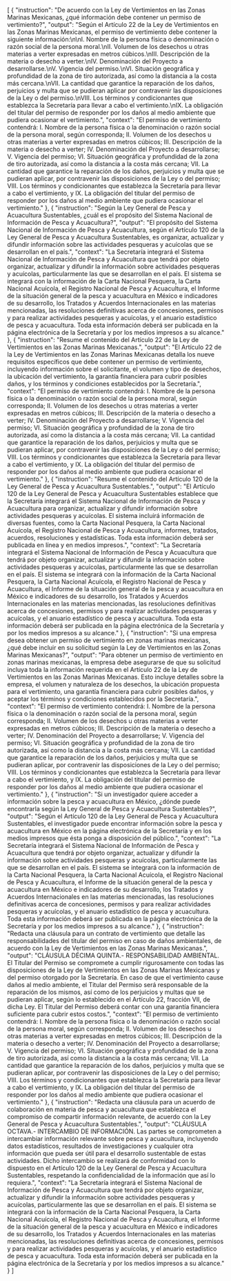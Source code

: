 [
{
"instruction": "De acuerdo con la Ley de Vertimientos en las Zonas Marinas Mexicanas, ¿qué información debe contener un permiso de vertimiento?",
"output": "Según el Artículo 22 de la Ley de Vertimientos en las Zonas Marinas Mexicanas, el permiso de vertimiento debe contener la siguiente información:\n\nI. Nombre de la persona física o denominación o razón social de la persona moral.\nII. Volumen de los desechos u otras materias a verter expresadas en metros cúbicos.\nIII. Descripción de la materia o desecho a verter.\nIV. Denominación del Proyecto a desarrollarse.\nV. Vigencia del permiso.\nVI. Situación geográfica y profundidad de la zona de tiro autorizada, así como la distancia a la costa más cercana.\nVII. La cantidad que garantice la reparación de los daños, perjuicios y multa que se pudieran aplicar por contravenir las disposiciones de la Ley o del permiso.\nVIII. Los términos y condicionantes que establezca la Secretaría para llevar a cabo el vertimiento.\nIX. La obligación del titular del permiso de responder por los daños al medio ambiente que pudiera ocasionar el vertimiento.",
"context": "El permiso de vertimiento contendrá: I. Nombre de la persona física o la denominación o razón social de la persona moral, según corresponda; II. Volumen de los desechos u otras materias a verter expresadas en metros cúbicos; III. Descripción de la materia o desecho a verter; IV. Denominación del Proyecto a desarrollarse; V. Vigencia del permiso; VI. Situación geográfica y profundidad de la zona de tiro autorizada, así como la distancia a la costa más cercana; VII. La cantidad que garantice la reparación de los daños, perjuicios y multa que se pudieran aplicar, por contravenir las disposiciones de la Ley o del permiso; VIII. Los términos y condicionantes que establezca la Secretaría para llevar a cabo el vertimiento, y IX. La obligación del titular del permiso de responder por los daños al medio ambiente que pudiera ocasionar el vertimiento."
},
{
"instruction": "Según la Ley General de Pesca y Acuacultura Sustentables, ¿cuál es el propósito del Sistema Nacional de Información de Pesca y Acuacultura?",
"output": "El propósito del Sistema Nacional de Información de Pesca y Acuacultura, según el Artículo 120 de la Ley General de Pesca y Acuacultura Sustentables, es organizar, actualizar y difundir información sobre las actividades pesqueras y acuícolas que se desarrollan en el país.",
"context": "La Secretaría integrará el Sistema Nacional de Información de Pesca y Acuacultura que tendrá por objeto organizar, actualizar y difundir la información sobre actividades pesqueras y acuícolas, particularmente las que se desarrollan en el país. El sistema se integrará con la información de la Carta Nacional Pesquera, la Carta Nacional Acuícola, el Registro Nacional de Pesca y Acuacultura, el Informe de la situación general de la pesca y acuacultura en México e indicadores de su desarrollo, los Tratados y Acuerdos Internacionales en las materias mencionadas, las resoluciones definitivas acerca de concesiones, permisos y para realizar actividades pesqueras y acuícolas, y el anuario estadístico de pesca y acuacultura. Toda esta información deberá ser publicada en la página electrónica de la Secretaría y por los medios impresos a su alcance."
},
{
"instruction": "Resume el contenido del Artículo 22 de la Ley de Vertimientos en las Zonas Marinas Mexicanas.",
"output": "El Artículo 22 de la Ley de Vertimientos en las Zonas Marinas Mexicanas detalla los nueve requisitos específicos que debe contener un permiso de vertimiento, incluyendo información sobre el solicitante, el volumen y tipo de desechos, la ubicación del vertimiento, la garantía financiera para cubrir posibles daños, y los términos y condiciones establecidos por la Secretaría.",
"context": "El permiso de vertimiento contendrá: I. Nombre de la persona física o la denominación o razón social de la persona moral, según corresponda; II. Volumen de los desechos u otras materias a verter expresadas en metros cúbicos; III. Descripción de la materia o desecho a verter; IV. Denominación del Proyecto a desarrollarse; V. Vigencia del permiso; VI. Situación geográfica y profundidad de la zona de tiro autorizada, así como la distancia a la costa más cercana; VII. La cantidad que garantice la reparación de los daños, perjuicios y multa que se pudieran aplicar, por contravenir las disposiciones de la Ley o del permiso; VIII. Los términos y condicionantes que establezca la Secretaría para llevar a cabo el vertimiento, y IX. La obligación del titular del permiso de responder por los daños al medio ambiente que pudiera ocasionar el vertimiento."
},
{
"instruction": "Resume el contenido del Artículo 120 de la Ley General de Pesca y Acuacultura Sustentables.",
"output": "El Artículo 120 de la Ley General de Pesca y Acuacultura Sustentables establece que la Secretaría integrará el Sistema Nacional de Información de Pesca y Acuacultura para organizar, actualizar y difundir información sobre actividades pesqueras y acuícolas. El sistema incluirá información de diversas fuentes, como la Carta Nacional Pesquera, la Carta Nacional Acuícola, el Registro Nacional de Pesca y Acuacultura, informes, tratados, acuerdos, resoluciones y estadísticas. Toda esta información deberá ser publicada en línea y en medios impresos.",
"context": "La Secretaría integrará el Sistema Nacional de Información de Pesca y Acuacultura que tendrá por objeto organizar, actualizar y difundir la información sobre actividades pesqueras y acuícolas, particularmente las que se desarrollan en el país. El sistema se integrará con la información de la Carta Nacional Pesquera, la Carta Nacional Acuícola, el Registro Nacional de Pesca y Acuacultura, el Informe de la situación general de la pesca y acuacultura en México e indicadores de su desarrollo, los Tratados y Acuerdos Internacionales en las materias mencionadas, las resoluciones definitivas acerca de concesiones, permisos y para realizar actividades pesqueras y acuícolas, y el anuario estadístico de pesca y acuacultura. Toda esta información deberá ser publicada en la página electrónica de la Secretaría y por los medios impresos a su alcance."
},
{
"instruction": "Si una empresa desea obtener un permiso de vertimiento en zonas marinas mexicanas, ¿qué debe incluir en su solicitud según la Ley de Vertimientos en las Zonas Marinas Mexicanas?",
"output": "Para obtener un permiso de vertimiento en zonas marinas mexicanas, la empresa debe asegurarse de que su solicitud incluya toda la información requerida en el Artículo 22 de la Ley de Vertimientos en las Zonas Marinas Mexicanas. Esto incluye detalles sobre la empresa, el volumen y naturaleza de los desechos, la ubicación propuesta para el vertimiento, una garantía financiera para cubrir posibles daños, y aceptar los términos y condiciones establecidos por la Secretaría.",
"context": "El permiso de vertimiento contendrá: I. Nombre de la persona física o la denominación o razón social de la persona moral, según corresponda; II. Volumen de los desechos u otras materias a verter expresadas en metros cúbicos; III. Descripción de la materia o desecho a verter; IV. Denominación del Proyecto a desarrollarse; V. Vigencia del permiso; VI. Situación geográfica y profundidad de la zona de tiro autorizada, así como la distancia a la costa más cercana; VII. La cantidad que garantice la reparación de los daños, perjuicios y multa que se pudieran aplicar, por contravenir las disposiciones de la Ley o del permiso; VIII. Los términos y condicionantes que establezca la Secretaría para llevar a cabo el vertimiento, y IX. La obligación del titular del permiso de responder por los daños al medio ambiente que pudiera ocasionar el vertimiento."
},
{
"instruction": "Si un investigador quiere acceder a información sobre la pesca y acuacultura en México, ¿dónde puede encontrarla según la Ley General de Pesca y Acuacultura Sustentables?",
"output": "Según el Artículo 120 de la Ley General de Pesca y Acuacultura Sustentables, el investigador puede encontrar información sobre la pesca y acuacultura en México en la página electrónica de la Secretaría y en los medios impresos que ésta ponga a disposición del público.",
"context": "La Secretaría integrará el Sistema Nacional de Información de Pesca y Acuacultura que tendrá por objeto organizar, actualizar y difundir la información sobre actividades pesqueras y acuícolas, particularmente las que se desarrollan en el país. El sistema se integrará con la información de la Carta Nacional Pesquera, la Carta Nacional Acuícola, el Registro Nacional de Pesca y Acuacultura, el Informe de la situación general de la pesca y acuacultura en México e indicadores de su desarrollo, los Tratados y Acuerdos Internacionales en las materias mencionadas, las resoluciones definitivas acerca de concesiones, permisos y para realizar actividades pesqueras y acuícolas, y el anuario estadístico de pesca y acuacultura. Toda esta información deberá ser publicada en la página electrónica de la Secretaría y por los medios impresos a su alcance."
},
{
"instruction": "Redacta una cláusula para un contrato de vertimiento que detalle las responsabilidades del titular del permiso en caso de daños ambientales, de acuerdo con la Ley de Vertimientos en las Zonas Marinas Mexicanas.",
"output": "CLÁUSULA DÉCIMA QUINTA.- RESPONSABILIDAD AMBIENTAL. El Titular del Permiso se compromete a cumplir rigurosamente con todas las disposiciones de la Ley de Vertimientos en las Zonas Marinas Mexicanas y del permiso otorgado por la Secretaría. En caso de que el vertimiento cause daños al medio ambiente, el Titular del Permiso será responsable de la reparación de los mismos, así como de los perjuicios y multas que se pudieran aplicar, según lo establecido en el Artículo 22, fracción VII, de dicha Ley. El Titular del Permiso deberá contar con una garantía financiera suficiente para cubrir estos costos.",
"context": "El permiso de vertimiento contendrá: I. Nombre de la persona física o la denominación o razón social de la persona moral, según corresponda; II. Volumen de los desechos u otras materias a verter expresadas en metros cúbicos; III. Descripción de la materia o desecho a verter; IV. Denominación del Proyecto a desarrollarse; V. Vigencia del permiso; VI. Situación geográfica y profundidad de la zona de tiro autorizada, así como la distancia a la costa más cercana; VII. La cantidad que garantice la reparación de los daños, perjuicios y multa que se pudieran aplicar, por contravenir las disposiciones de la Ley o del permiso; VIII. Los términos y condicionantes que establezca la Secretaría para llevar a cabo el vertimiento, y IX. La obligación del titular del permiso de responder por los daños al medio ambiente que pudiera ocasionar el vertimiento."
},
{
"instruction": "Redacta una cláusula para un acuerdo de colaboración en materia de pesca y acuacultura que establezca el compromiso de compartir información relevante, de acuerdo con la Ley General de Pesca y Acuacultura Sustentables.",
"output": "CLÁUSULA OCTAVA.- INTERCAMBIO DE INFORMACIÓN. Las partes se comprometen a intercambiar información relevante sobre pesca y acuacultura, incluyendo datos estadísticos, resultados de investigaciones y cualquier otra información que pueda ser útil para el desarrollo sustentable de estas actividades. Dicho intercambio se realizará de conformidad con lo dispuesto en el Artículo 120 de la Ley General de Pesca y Acuacultura Sustentables, respetando la confidencialidad de la información que así lo requiera.",
"context": "La Secretaría integrará el Sistema Nacional de Información de Pesca y Acuacultura que tendrá por objeto organizar, actualizar y difundir la información sobre actividades pesqueras y acuícolas, particularmente las que se desarrollan en el país. El sistema se integrará con la información de la Carta Nacional Pesquera, la Carta Nacional Acuícola, el Registro Nacional de Pesca y Acuacultura, el Informe de la situación general de la pesca y acuacultura en México e indicadores de su desarrollo, los Tratados y Acuerdos Internacionales en las materias mencionadas, las resoluciones definitivas acerca de concesiones, permisos y para realizar actividades pesqueras y acuícolas, y el anuario estadístico de pesca y acuacultura. Toda esta información deberá ser publicada en la página electrónica de la Secretaría y por los medios impresos a su alcance."
}
]